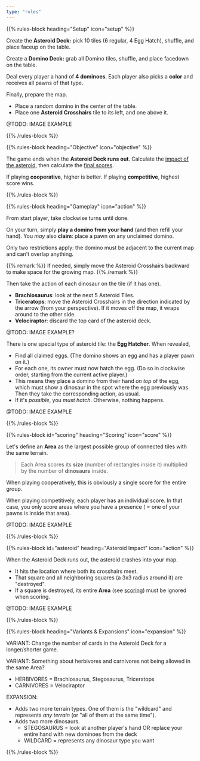 ```yaml
---
type: "rules"
---
```


{{% rules-block heading="Setup" icon="setup" %}}

Create the **Asteroid Deck:** pick 10 tiles (6 regular, 4 Egg Hatch), shuffle, and place faceup on the table.

Create a **Domino Deck:** grab all Domino tiles, shuffle, and place facedown on the table.

Deal every player a hand of **4 dominoes**. Each player also picks a **color** and receives all pawns of that type.

Finally, prepare the map.
* Place a random domino in the center of the table.
* Place one **Asteroid Crosshairs** tile to its left, and one above it.

@TODO: IMAGE EXAMPLE

{{% /rules-block %}}

{{% rules-block heading="Objective" icon="objective" %}}

The game ends when the **Asteroid Deck runs out**. Calculate the [impact of the asteroid](#asteroid), then calculate the [final scores](#scoring).

If playing **cooperative**, higher is better. If playing **competitive**, highest score wins.

{{% /rules-block %}}

{{% rules-block heading="Gameplay" icon="action" %}}

From start player, take clockwise turns until done.

On your turn, simply **play a domino from your hand** (and then refill your hand). You _may_ also **claim**: place a pawn on any unclaimed domino.

Only two restrictions apply: the domino must be adjacent to the current map and can't overlap anything.

{{% remark %}}
If needed, simply move the Asteroid Crosshairs backward to make space for the growing map.
{{% /remark %}}

Then take the action of each dinosaur on the tile (if it has one).

* **Brachiosaurus**: look at the next 5 Asteroid Tiles.
* **Triceratops**: move the Asteroid Crosshairs in the direction indicated by the arrow (from your perspective). If it moves off the map, it wraps around to the other side.
* **Velociraptor**: discard the top card of the asteroid deck.

@TODO: IMAGE EXAMPLE?

There is one special type of asteroid tile: the **Egg Hatcher**. When revealed, 

* Find all claimed eggs. (The domino shows an egg and has a player pawn on it.)
* For each one, its owner must now hatch the egg. (Do so in clockwise order, starting from the current active player.)
* This means they place a domino from their hand _on top_ of the egg, which must show a dinosaur in the spot where the egg previously was. Then they take the corresponding action, as usual.
* If it's _possible_, you _must hatch_. Otherwise, nothing happens.

@TODO: IMAGE EXAMPLE

{{% /rules-block %}}

{{% rules-block id="scoring" heading="Scoring" icon="score" %}}

Let's define an **Area** as the largest possible group of connected tiles with the same terrain.

> Each Area scores its **size** (number of rectangles inside it) multiplied by the number of **dinosaurs** inside.

When playing cooperatively, this is obviously a single score for the entire group.

When playing competitively, each player has an individual score. In that case, you only score areas where you have a presence ( = one of your pawns is inside that area).

@TODO: IMAGE EXAMPLE

{{% /rules-block %}}

{{% rules-block id="asteroid" heading="Asteroid Impact" icon="action" %}}

When the Asteroid Deck runs out, the asteroid crashes into your map.

* It hits the location where both its crosshairs meet.
* That square and all neighboring squares (a 3x3 radius around it) are "destroyed".
* If a square is destroyed, its entire **Area** (see [scoring](#scoring)) must be ignored when scoring.

@TODO: IMAGE EXAMPLE

{{% /rules-block %}}

{{% rules-block heading="Variants & Expansions" icon="expansion" %}}

VARIANT: Change the number of cards in the Asteroid Deck for a longer/shorter game.

VARIANT: Something about herbivores and carnivores not being allowed in the same Area?
* HERBIVORES = Brachiosaurus, Stegosaurus, Triceratops
* CARNIVORES = Velociraptor

EXPANSION:
* Adds two more terrain types. One of them is the "wildcard" and represents _any terrain_ (or "all of them at the same time").
* Adds two more dinosaurs.
  * STEGOSAURUS = look at another player's hand OR replace your entire hand with new dominoes from the deck
  * WILDCARD = represents any dinosaur type you want

{{% /rules-block %}}

